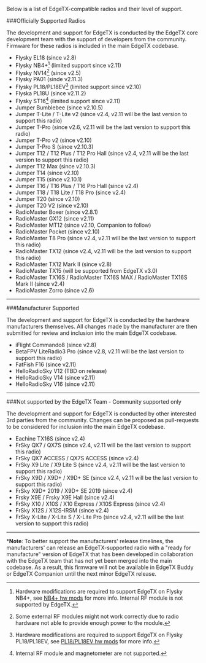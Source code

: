 
Below is a list of EdgeTX-compatible radios and their level of support.

###Officially Supported Radios

The development and support for EdgeTX is conducted by the EdgeTX core development team with the support of developers from the community. Firmware for these radios is included in the main EdgeTX codebase.

* Flysky EL18 (since v2.8)
* Flysky NB4+[^1] (limited support since v2.11) 
* Flysky NV14[^2] (since v2.5)
* Flysky PA01 (sinde v2.11.3)
* Flysky PL18/PL18EV[^3] (limited support since v2.10)
* Flyska PL18U (since v2.11.2)
* Flysky ST16[^4] (limited support since v2.11)
* Jumper Bumblebee (since v2.10.5)
* Jumper T-Lite / T-Lite v2 (since v2.4, v2.11 will be the last version to support this radio)
* Jumper T-Pro (since v2.6, v2.11 will be the last version to support this radio)
* Jumper T-Pro v2 (since v2.10)
* Jumper T-Pro S (since v2.10.3)
* Jumper T12 / T12 Plus / T12 Pro Hall (since v2.4, v2.11 will be the last version to support this radio)
* Jumper T12 Max (since v2.10.3)
* Jumper T14 (since v2.10)
* Jumper T15 (since v2.10.1)
* Jumper T16 / T16 Plus / T16 Pro Hall (since v2.4)
* Jumper T18 / T18 Lite / T18 Pro (since v2.4)
* Jumper T20 (since v2.10)
* Jumper T20 V2 (since v2.10)
* RadioMaster Boxer (since v2.8.1)
* RadioMaster GX12 (since v2.11)
* RadioMaster MT12 (since v2.10, Companion to follow)
* RadioMaster Pocket (since v2.10)
* RadioMaster T8 Pro (since v2.4, v2.11 will be the last version to support this radio)
* RadioMaster TX12 (since v2.4, v2.11 will be the last version to support this radio)
* RadioMaster TX12 Mark II (since v2.8)
* RadioMaster TX15 (will be supported from EdgeTX v3.0)
* RadioMaster TX16S / RadioMaster TX16S MAX / RadioMaster TX16S Mark II (since v2.4)
* RadioMaster Zorro (since v2.6)

[^1]: Hardware modifications are required to support EdgeTX on Flysky NB4+, see [NB4+ hw mods](https://github.com/EdgeTX/edgetx/wiki/Flysky-NB4--Hardware-Mod-for-Complete-EdgeTX-Support) for more info. Internal RF module is not supported by EdgeTX.  
[^2]: Some external RF modules might not work correctly due to radio hardware not able to provide enough power to the module.  
[^3]: Hardware modifications are required to support EdgeTX on Flysky PL18/PL18EV, see [PL18/PL18EV hw mods](https://github.com/EdgeTX/edgetx/wiki/Flysky-PL18-%26-PL18EV-Hardware-Mod-for-Complete-EdgeTX-Support) for more info.  
[^4]: Internal RF module and magnetometer are not supported.

---

###Manufacturer Supported
 
The development and support for EdgeTX is conducted by the hardware manufacturers themselves. All changes made by the manufacturer are then submitted for review and inclusion into the main EdgeTX codebase.

* iFlight Commando8 (since v2.8)
* BetaFPV LiteRadio3 Pro (since v2.8, v2.11 will be the last version to support this radio)
* FatFish F16 (since v2.11)
* HelloRadioSky V12 (TBD on release)
* HelloRadioSky V14 (since v2.11)
* HelloRadioSky V16 (since v2.11)

---

###Not supported by the EdgeTX Team - Community supported only

The development and support for EdgeTX is conducted by other interested 3rd parties from the community. Changes can be proposed as pull-requests to be considered for inclusion into the main EdgeTX codebase.

* Eachine TX16S (since v2.4)  
* FrSky QX7 / QX7S (since v2.4, v2.11 will be the last version to support this radio)  
* FrSky QX7 ACCESS / QX7S ACCESS (since v2.4)  
* FrSky X9 Lite / X9 Lite S (since v2.4, v2.11 will be the last version to support this radio)
* FrSky X9D / X9D+ / X9D+ SE (since v2.4, v2.11 will be the last version to support this radio)
* FrSky X9D+ 2019 / X9D+ SE 2019  (since v2.4)
* Frsky X9E / Frsky X9E Hall (since v2.4)
* FrSky X10 / X10S / X10 Express / X10S Express (since v2.4)
* FrSky X12S / X12S-IRSM (since v2.4)
* FrSky X-Lite / X-Lite S / X-Lite Pro (since v2.4, v2.11 will be the last version to support this radio)

---
***Note**: To better support the manufacturers' release timelines, the manufacturers' can release an EdgeTX-supported radio with a "ready for manufacture" version of EdgeTX that has been developed in collaboration with the EdgeTX team that has not yet been merged into the main codebase. As a result, this firmware will not be available in EdgeTX Buddy or EdgeTX Companion until the next minor EdgeTX release. 
